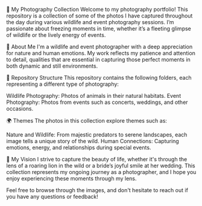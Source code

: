 📸 My Photography Collection
Welcome to my photography portfolio! This repository is a collection of some of the  photos I have captured throughout the day during various wildlife and event photography sessions. I’m passionate about freezing moments in time, whether it’s a fleeting glimpse of wildlife or the lively energy of events.

🦅 About Me
I'm a wildlife and event photographer with a deep appreciation for nature and human emotions. My work reflects my patience and attention to detail, qualities that are essential in capturing those perfect moments in both dynamic and still environments.

📂 Repository Structure
This repository contains the following folders, each representing a different type of photography:

Wildlife Photography: Photos of animals in their natural habitats.
Event Photography: Photos from events such as concerts, weddings, and other occasions.

🌍 Themes
The photos in this collection explore themes such as:

Nature and Wildlife: From majestic predators to serene landscapes, each image tells a unique story of the wild.
Human Connections: Capturing emotions, energy, and relationships during special events.

🌟 My Vision
I strive to capture the beauty of life, whether it's through the lens of a roaring lion in the wild or a bride’s joyful smile at her wedding. This collection represents my ongoing journey as a photographer, and I hope you enjoy experiencing these moments through my lens.

Feel free to browse through the images, and don't hesitate to reach out if you have any questions or feedback!
